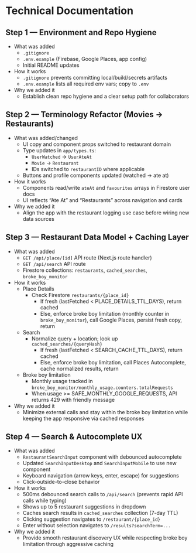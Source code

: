 # Technical Documentation

## Step 1 — Environment and Repo Hygiene
- What was added
  - `.gitignore`
  - `.env.example` (Firebase, Google Places, app config)
  - Initial README updates
- How it works
  - `.gitignore` prevents committing local/build/secrets artifacts
  - `.env.example` lists all required env vars; copy to `.env`
- Why we added it
  - Establish clean repo hygiene and a clear setup path for collaborators

## Step 2 — Terminology Refactor (Movies → Restaurants)
- What was added/changed
  - UI copy and component props switched to restaurant domain
  - Type updates in `app/types.ts`:
    - `UserWatched` → `UserAteAt`
    - `Movie` → `Restaurant`
    - IDs switched to `restaurantID` where applicable
  - Buttons and profile components updated (watched → ate at)
- How it works
  - Components read/write `ateAt` and `favourites` arrays in Firestore user docs
  - UI reflects “Ate At” and “Restaurants” across navigation and cards
- Why we added it
  - Align the app with the restaurant logging use case before wiring new data sources

## Step 3 — Restaurant Data Model + Caching Layer
- What was added
  - `GET /api/place/[id]` API route (Next.js route handler)
  - `GET /api/search` API route
  - Firestore collections: `restaurants`, `cached_searches`, `broke_boy_monitor`
- How it works
  - Place Details
    - Check Firestore `restaurants/{place_id}`
      - If fresh (lastFetched < PLACE_DETAILS_TTL_DAYS), return cached
      - Else, enforce broke boy limitation (monthly counter in `broke_boy_monitor`), call Google Places, persist fresh copy, return
  - Search
    - Normalize query + location; look up `cached_searches/{queryHash}`
      - If fresh (lastFetched < SEARCH_CACHE_TTL_DAYS), return cached
      - Else, enforce broke boy limitation, call Places Autocomplete, cache normalized results, return
  - Broke boy limitation
    - Monthly usage tracked in `broke_boy_monitor/monthly_usage.counters.totalRequests`
    - When usage >= SAFE_MONTHLY_GOOGLE_REQUESTS, API returns 429 with friendly message
- Why we added it
  - Minimize external calls and stay within the broke boy limitation while keeping the app responsive via cached responses

## Step 4 — Search & Autocomplete UX
- What was added
  - `RestaurantSearchInput` component with debounced autocomplete
  - Updated `SearchInputDesktop` and `SearchInputMobile` to use new component
  - Keyboard navigation (arrow keys, enter, escape) for suggestions
  - Click-outside-to-close behavior
- How it works
  - 500ms debounced search calls to `/api/search` (prevents rapid API calls while typing)
  - Shows up to 5 restaurant suggestions in dropdown
  - Caches search results in `cached_searches` collection (7-day TTL)
  - Clicking suggestion navigates to `/restaurant/{place_id}`
  - Enter without selection navigates to `/results?searchTerm=...`
- Why we added it
  - Provide smooth restaurant discovery UX while respecting broke boy limitation through aggressive caching
